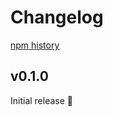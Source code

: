 # Changelog

[npm history][1]

[1]: https://www.npmjs.com/package/@google-cloud/projectify?activeTab=versions

## v0.1.0

Initial release 🎉

